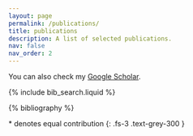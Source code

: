 ```yaml
---
layout: page
permalink: /publications/
title: publications
description: A list of selected publications.
nav: false
nav_order: 2
---
```

You can also check my <a href='https://scholar.google.com/citations?user=UqSOfcQAAAAJ&hl=en/'> Google Scholar</a>.

<!-- _pages/publications.md -->

<!-- Bibsearch Feature -->

{% include bib_search.liquid %}

<div class="publications">

{% bibliography %}

</div>

\* denotes equal contribution
{: .fs-3 .text-grey-300 }
